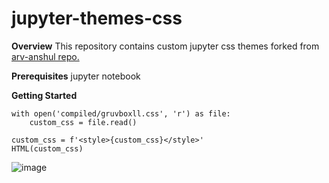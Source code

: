 # jupyter-themes-css

**Overview**
This repository contains custom jupyter css themes forked from
[arv-anshul repo.](https://github.com/arv-anshul/modified-jupyterthemes)

**Prerequisites**
jupyter notebook

**Getting Started**
```from IPython.display import HTML
with open('compiled/gruvboxll.css', 'r') as file:
    custom_css = file.read()

custom_css = f'<style>{custom_css}</style>'
HTML(custom_css)
```
![image](https://user-images.githubusercontent.com/71666496/214673506-6c477476-d7d3-4044-82fa-ae2dae4f9e9c.png)
